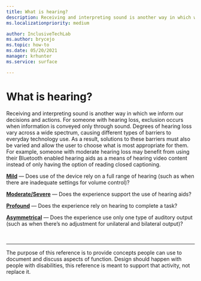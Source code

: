 ```yaml
---
title: What is hearing?
description: Receiving and interpreting sound is another way in which we inform our decisions and actions.
ms.localizationpriority: medium

author: InclusiveTechLab
ms.author: brycejo 
ms.topic: how-to
ms.date: 05/20/2021
manager: krhunter
ms.service: surface

---
```


# What is hearing?

Receiving and interpreting sound is another way in which we inform our decisions and actions. For someone with hearing loss, exclusion occurs when information is conveyed only through sound. Degrees of hearing loss vary across a wide spectrum, causing different types of barriers to everyday technology use. As a result, solutions to these barriers must also be varied and allow the user to choose what is most appropriate for them. For example, someone with moderate hearing loss may benefit from using their Bluetooth enabled hearing aids as a means of hearing video content instead of only having the option of reading closed captioning.

**[Mild](hearing-mild.md)** &mdash; Does use of the device rely on a full range of hearing (such as when there are inadequate settings for volume control)?

**[Moderate/Severe](hearing-moderate-severe.md)** &mdash; Does the experience support the use of hearing aids?

**[Profound](hearing-profound.md)** &mdash; Does the experience rely on hearing to complete a task?

**[Asymmetrical](hearing-asymmetrical.md)** &mdash; Does the experience use only one type of auditory output (such as when there’s no adjustment for unilateral and bilateral output)?

&nbsp;

[comment]: # (Footer statement)
___
The purpose of this reference is to provide concepts people can use to document and discuss aspects of function. Design should happen with people with disabilities, this reference is meant to support that activity, not replace it. 

